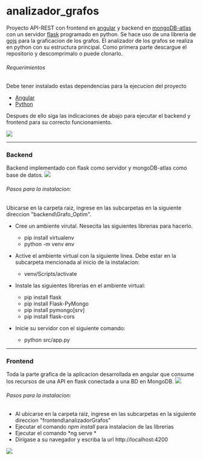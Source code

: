 # analizador_grafos
Proyecto API-REST con frontend en [angular](https://angular.io/ "angular")  y backend en [mongoDB-atlas](https://www.mongodb.com/ "mongoDB-atlas") con un servidor [flask](https://flask.palletsprojects.com/en/2.1.x/ "flask") programado en python. Se hace uso de una libreria de [gojs](https://gojs.net/latest/index.html "gojs") para la graficacion de   los grafos.
El analizador de los grafos se realiza en python con su estructura principal. Como primera parte descargue el repositorio y descomprimalo o puede clonarlo.
###### Requerimientos
Debe tener instalado estas dependencias para la ejecucion del proyecto
- [Angular](https://angular.io/ "Angular")
- [Python](https://www.python.org/downloads/ "Python")

Despues de ello siga las indicaciones de abajo para ejecutar el backend y frontend para su correcto funcionamiento.

![](https://scontent.feoh4-3.fna.fbcdn.net/v/t39.30808-6/281739851_5314133481980684_248468699038476265_n.jpg?_nc_cat=102&ccb=1-6&_nc_sid=0debeb&_nc_eui2=AeEx3nXmMdqLkunP3ZZArSJAAD8pmbppUDwAPymZumlQPCJpllsbYbprPyZYH-k-SxE-jVWpzyc0hKELgSWMhMYo&_nc_ohc=1CYUyoHOo38AX9B7BEk&_nc_ht=scontent.feoh4-3.fna&oh=00_AT_K6Pbmrvva2j4r1UiOzxfTvVteJVZZtAz1VyytMV7L_w&oe=6287B3C3)

------------


### Backend
Backend implementado con flask como servidor y mongoDB-atlas como base de datos.
![](https://scontent.feoh4-3.fna.fbcdn.net/v/t39.30808-6/281903886_5314145638646135_2276786267673613151_n.jpg?_nc_cat=102&ccb=1-6&_nc_sid=0debeb&_nc_eui2=AeECw7m6meRoUTPnxUK5sIfg_xWN_8Vy-Ln_FY3_xXL4uXc7zkC__xKussiQ12UKzfVF1lgWqlFTXkOxqYPF3NHu&_nc_ohc=FT0JeT5s5OEAX9xV7c4&_nc_ht=scontent.feoh4-3.fna&oh=00_AT9CjXcYLjIWlrDzGyWB6HZ2TLESrs2RJr6kakZ1hBZLHw&oe=628767C7)
######   Pasos para la instalacion:
Ubicarse en la carpeta raiz, ingrese en las subcarpetas en la siguiente direccion "backend\Grafo_Optim".
- Cree un ambiente virutal. Nesecita las siguientes librerias para hacerlo.
	- pip install virtualenv
	- python -m venv env

- Active el ambiente virtual con la siguiente linea. Debe estar en la subcarpeta mencionada al inicio de la instalacion:
	- venv/Scripts/activate
- Instale las siguientes librerias en el ambiente virtual: 
	- pip install flask
	- pip install Flask-PyMongo
	- pip install pymongo[srv]
	- pip install flask-cors

- Inicie su servidor con el siguiente comando:
	- python src/app.py

------------


### Frontend
Toda la parte grafica de la aplicacion desarrollada en angular que consume los recursos de una API en flask conectada a una BD en MongoDB.
![](https://scontent.feoh4-3.fna.fbcdn.net/v/t39.30808-6/281739851_5314133481980684_248468699038476265_n.jpg?_nc_cat=102&ccb=1-7&_nc_sid=0debeb&_nc_eui2=AeEx3nXmMdqLkunP3ZZArSJAAD8pmbppUDwAPymZumlQPCJpllsbYbprPyZYH-k-SxE-jVWpzyc0hKELgSWMhMYo&_nc_ohc=E4_8IoOXW8IAX-hDVgf&_nc_ht=scontent.feoh4-3.fna&oh=00_AT_Def7SGgSHOKoEJIPjEXniiaj0pK3DAKTqm9Z11K6-bA&oe=62AF40C3)
###### Pasos para la instalacion:
- Al ubicarse en la carpeta raiz, ingrese en las subcarpetas en la siguiente direccion 			"frontend\analizadorGrafos"
- Ejecutar el comando *npm install* para instalacion de las librerias
- Ejecutar el comando *ng serve *
- Dirigase a su navegador y escriba la url http://localhost:4200 

![](https://scontent.feoh4-3.fna.fbcdn.net/v/t39.30808-6/281501904_5314154845311881_5209382441929272854_n.jpg?_nc_cat=100&ccb=1-6&_nc_sid=0debeb&_nc_eui2=AeFdbdOcEC0QZwRyfyp_oCPPg--1WZ6Q-fGD77VZnpD58Yi1YZ65eyidXMWDbvtIexZ0G8ZAYU5K0MB3NgqT2Snu&_nc_ohc=OwkcE6meNDQAX8Hd0dK&_nc_oc=AQk9jiJtzVgnWAS0N7LeezcdLbG5nAiD0ULnhMi-Z7uhMUZFdcMo0bALEWausQhZv_s&_nc_ht=scontent.feoh4-3.fna&oh=00_AT8obt6id9oTpcTsm9wDD8qpbZzCzGLi9kYzwYzSFuYYqA&oe=6288D306)
